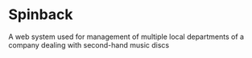 # Spinback
A web system used for management of multiple local departments of a company dealing with second-hand music discs 
